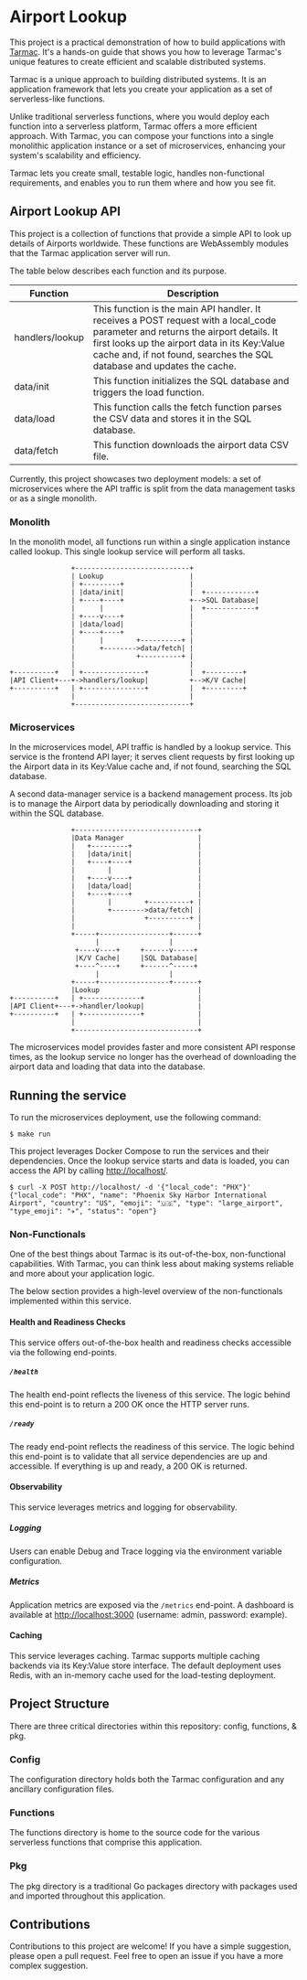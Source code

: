 
# Airport Lookup

This project is a practical demonstration of how to build applications with [Tarmac](http://github.com/tarmac-project/tarmac). It's a hands-on guide that shows you how to leverage Tarmac's unique features to create efficient and scalable distributed systems.

Tarmac is a unique approach to building distributed systems. It is an application framework that lets you create your application as a set of serverless-like functions.

Unlike traditional serverless functions, where you would deploy each function into a serverless platform, Tarmac offers a more efficient approach. With Tarmac, you can compose your functions into a single monolithic application instance or a set of microservices, enhancing your system's scalability and efficiency.

Tarmac lets you create small, testable logic, handles non-functional requirements, and enables you to run them where and how you see fit.

## Airport Lookup API

This project is a collection of functions that provide a simple API to look up details of Airports worldwide. These functions are WebAssembly modules that the Tarmac application server will run.

The table below describes each function and its purpose.

| Function | Description |
|----------|-------------|
| handlers/lookup | This function is the main API handler. It receives a POST request with a local_code parameter and returns the airport details. It first looks up the airport data in its Key:Value cache and, if not found, searches the SQL database and updates the cache. |
| data/init | This function initializes the SQL database and triggers the load function. |
| data/load | This function calls the fetch function parses the CSV data and stores it in the SQL database. |
| data/fetch | This function downloads the airport data CSV file. |

Currently, this project showcases two deployment models: a set of microservices where the API traffic is split from the data management tasks or as a single monolith.

### Monolith

In the monolith model, all functions run within a single application instance called lookup. This single lookup service will perform all tasks.

```
               +----------------------------+                
               | Lookup                     |                
               | +---------+                |                
               | |data/init|                |  +------------+
               | +----+----+                +-->SQL Database|
               |      |                     |  +------------+
               | +----v----+                |                
               | |data/load|                |                
               | +----+----+                |                
               |      |        +----------+ |                
               |      +-------->data/fetch| |                
               |               +----------+ |                
               |                            |                
+----------+   | +---------------+          |  +---------+   
|API Client+---+->handlers/lookup|          +-->K/V Cache|   
+----------+   | +---------------+          |  +---------+   
               |                            |                
               +----------------------------+                
```
 
### Microservices

In the microservices model, API traffic is handled by a lookup service. This service is the frontend API layer; it serves client requests by first looking up the Airport data in its Key:Value cache and, if not found, searching the SQL database.

A second data-manager service is a backend management process. Its job is to manage the Airport data by periodically downloading and storing it within the SQL database.

```
               +------------------------------+              
               |Data Manager                  |              
               |   +---------+                |              
               |   |data/init|                |              
               |   +----+----+                |              
               |        |                     |              
               |   +----v----+                |              
               |   |data/load|                |              
               |   +----+----+                |              
               |        |        +----------+ |              
               |        +-------->data/fetch| |              
               |                 +----------+ |              
               |                              |              
               +-----+-----------------+------+              
                     |                 |                     
                +----v----+     +------v-----+               
                |K/V Cache|     |SQL Database|               
                +----^----+     +------^-----+               
                     |                 |                     
               +-----+-----------------+------+              
               |Lookup                        |              
+----------+   | +--------------+             |              
|API Client+---+->handler/lookup|             |              
+----------+   | +--------------+             |              
               |                              |              
               +------------------------------+              
```

The microservices model provides faster and more consistent API response times, as the lookup service no longer has the overhead of downloading the airport data and loading that data into the database.

## Running the service

To run the microservices deployment, use the following command:

```console
$ make run
```

This project leverages Docker Compose to run the services and their dependencies. Once the lookup service starts and data is loaded, you can access the API by calling <http://localhost/>.

```console
$ curl -X POST http://localhost/ -d '{"local_code": "PHX"}'
{"local_code": "PHX", "name": "Phoenix Sky Harbor International Airport", "country": "US", "emoji": "🇺🇸", "type": "large_airport", "type_emoji": "✈️", "status": "open"}
```

### Non-Functionals

One of the best things about Tarmac is its out-of-the-box, non-functional capabilities. With Tarmac, you can think less about making systems reliable and more about your application logic.

The below section provides a high-level overview of the non-functionals implemented within this service.

#### Health and Readiness Checks

This service offers out-of-the-box health and readiness checks accessible via the following end-points.

##### `/health`

The health end-point reflects the liveness of this service. The logic behind this end-point is to return a 200 OK once the HTTP server runs.

##### `/ready`

The ready end-point reflects the readiness of this service. The logic behind this end-point is to validate that all service dependencies are up and accessible. If everything is up and ready, a 200 OK is returned.

#### Observability

This service leverages metrics and logging for observability.

##### Logging

Users can enable Debug and Trace logging via the environment variable configuration.

##### Metrics

Application metrics are exposed via the `/metrics` end-point. A dashboard is available at <http://localhost:3000> (username: admin, password: example).

#### Caching

This service leverages caching. Tarmac supports multiple caching backends via its Key:Value store interface. The default deployment uses Redis, with an in-memory cache used for the load-testing deployment.

## Project Structure

There are three critical directories within this repository: config, functions, & pkg.

### Config

The configuration directory holds both the Tarmac configuration and any ancillary configuration files.

### Functions

The functions directory is home to the source code for the various serverless functions that comprise this application. 

### Pkg

The pkg directory is a traditional Go packages directory with packages used and imported throughout this application.

## Contributions

Contributions to this project are welcome! If you have a simple suggestion, please open a pull request. Feel free to open an issue if you have a more complex suggestion.
